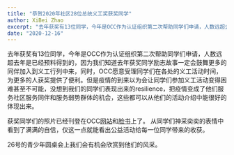 ```yaml
---
title: "恭贺2020年社区28位总统义工奖获奖同学"
author: XiBei Zhao
excerpt: "去年获奖有13位同学，今年是OCC作为认证组织第二次帮助同学们申请，人数远超去年是已经预料得到的，因为我们知道去年获奖同学励志故事一定会鼓舞更多的同伴加入到义工行列中来，同时，OCC愿意受理同学们在各处的义工活动时间，为更多的人获奖提供了便利。但是疫情的到来以为会让同学们参加义工活动变得困难甚至不可能，没想到我们的同学们表现出来的resilience，把疫情变成了他们服务社区服务同伴和服务弱势群体的机会，这些都可以从他们的活动介绍中能很好的体现出来。"
date: "2020-12-16"
---
```


去年获奖有13位同学，今年是OCC作为认证组织第二次帮助同学们申请，人数远超去年是已经预料得到的，因为我们知道去年获奖同学励志故事一定会鼓舞更多的同伴加入到义工行列中来，同时，OCC愿意受理同学们在各处的义工活动时间，为更多的人获奖提供了便利。但是疫情的到来以为会让同学们参加义工活动变得困难甚至不可能，没想到我们的同学们表现出来的resilience，把疫情变成了他们服务社区服务同伴和服务弱势群体的机会，这些都可以从他们的活动介绍中能很好的体现出来。

获奖同学们的照片已经刊登在OCC[网站](http://pdxchinese.org/pvsa/)和[脸书](https://www.facebook.com/OregonChineseCoalition/)上了。 从同学们神采奕奕的表情中看到了满满的自信，仅这一点就能看出公益活动给每一位同学带来的收获。

26号的青少年圆桌会上我们会有机会欣赏到他们的风采。
